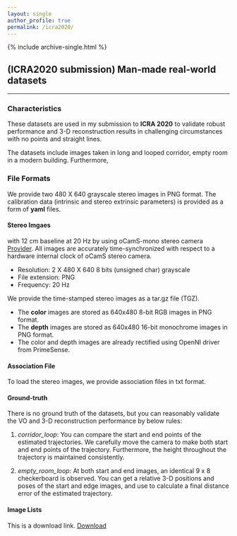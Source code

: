 ```yaml
---
layout: single
author_profile: true
permalink: /icra2020/
---
```


{% include archive-single.html %}
## (ICRA2020 submission) Man-made real-world datasets
- - -
### Characteristics
These datasets are used in my submission to **ICRA 2020** to validate robust performance and 3-D reconstruction results in challenging circumstances with no points and straight lines.

The datasets include images taken in long and looped corridor, empty room in a modern building. Furthermore, 

### File Formats
We provide two 480 X 640 grayscale stereo images in PNG format. The calibration data (intrinsic and stereo extrinsic parameters) is provided as a form of **yaml** files.

#### Stereo Imgaes
with 12 cm baseline at 20 Hz by using oCamS-mono stereo camera [Provider][provider]. 
All images are accurately time-synchronized with respect to a hardware internal clock of oCamS stereo camera. 

* Resolution: 2 X 480 X 640 8 bits (unsigned char) grayscale
* File extension: PNG
* Frequency: 20 Hz

We provide the time-stamped stereo images as a tar.gz file (TGZ). 

* The **color** images are stored as 640x480 8-bit RGB images in PNG format.
* The **depth** images are stored as 640x480 16-bit monochrome images in PNG format.
* The color and depth images are already rectified using OpenNI driver from PrimeSense.

#### Association File
To load the stereo images, we provide association files in txt format.

#### Ground-truth
There is no ground truth of the datasets, but you can reasonably validate the VO and 3-D reconstruction performance by below rules:

1. *corridor_loop*: You can compare the start and end points of the estimated trajectories. We carefully move the camera to make both start and end points of the trajectory. Furthermore, the height throughout the trajectory is maintained consistently.

2. *empty_room_loop*: At both start and end images, an identical 9 x 8 checkerboard is observed. You can get a relative 3-D positions and poses of the start and edge images, and use to calculate a final distance error of the estimated trajectory.

#### Image Lists
This is a download link. [Download][dataset_dummy]


[provider]: https://github.com/withrobot/oCams
[dataset_dummy]: http://larr.snu.ac.kr/changhyeon/dummy.txt
